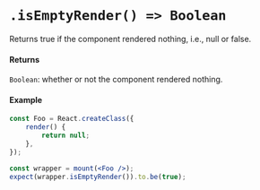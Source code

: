 # `.isEmptyRender() => Boolean`

Returns true if the component rendered nothing, i.e., null or false.


#### Returns

`Boolean`: whether or not the component rendered nothing.



#### Example

```jsx
const Foo = React.createClass({
    render() {
        return null;
    },
});

const wrapper = mount(<Foo />);
expect(wrapper.isEmptyRender()).to.be(true);
```
